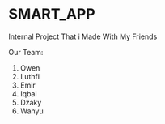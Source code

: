 # SMART_APP
Internal Project That i Made With My Friends

Our Team:
1. Owen
2. Luthfi
3. Emir
4. Iqbal
5. Dzaky
6. Wahyu
